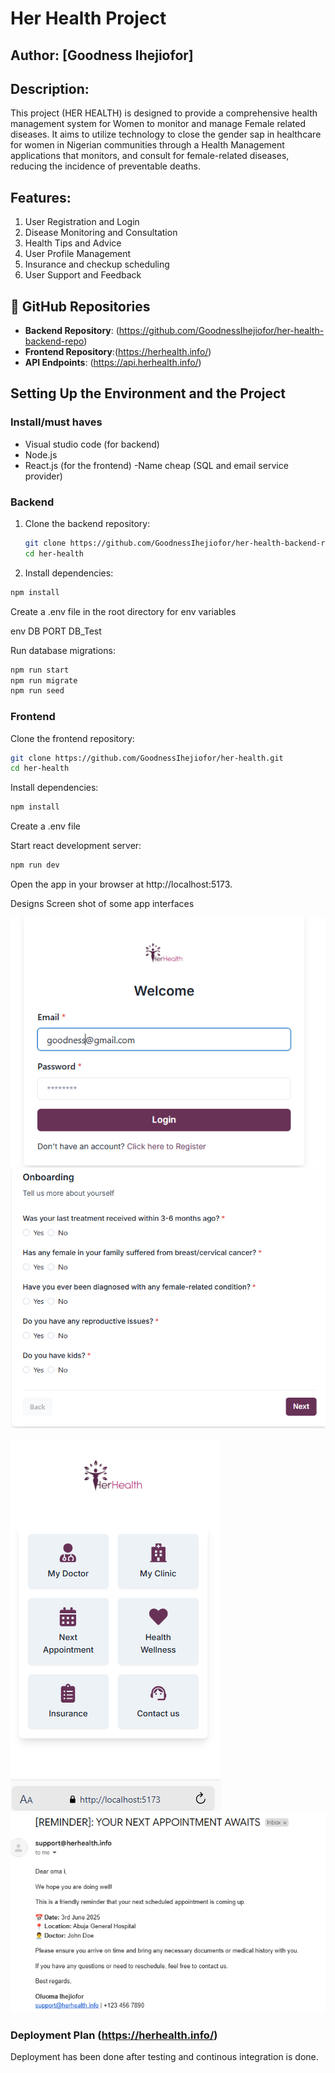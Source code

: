 # Her Health Project
## Author: [Goodness Ihejiofor]

## Description:
This project (HER HEALTH) is designed to provide a comprehensive health management system for Women to monitor and manage Female related diseases. It aims to utilize technology to close the gender sap in healthcare for women in Nigerian communities through a Health Management applications that monitors, and consult for female-related diseases, reducing the incidence of preventable deaths.

## Features:
1. User Registration and Login
2. Disease Monitoring and Consultation
3. Health Tips and Advice
4. User Profile Management
5. Insurance and checkup scheduling
6. User Support and Feedback 

## 🔗 GitHub Repositories
- **Backend Repository**: (https://github.com/GoodnessIhejiofor/her-health-backend-repo)
- **Frontend Repository**:(https://herhealth.info/)
- **API Endpoints**: (https://api.herhealth.info/)

## Setting Up the Environment and the Project

### Install/must haves
- Visual studio code (for backend)
- Node.js
- React.js (for the frontend)
-Name cheap (SQL and email service provider)

### Backend 
1. Clone the backend repository:
   ```bash
   git clone https://github.com/GoodnessIhejiofor/her-health-backend-repo.git
   cd her-health
   ```

2. Install dependencies:

```bash
npm install
```

Create a .env file in the root directory for env variables

env
DB
PORT
DB_Test

Run database migrations:


```bash
npm run start
npm run migrate
npm run seed
```

### Frontend 
Clone the frontend repository:

```bash
git clone https://github.com/GoodnessIhejiofor/her-health.git
cd her-health
```

Install dependencies:


```bash
npm install
```
Create a .env file 

Start react development server:

```bash
npm run dev
```
Open the app in your browser at http://localhost:5173.

Designs
Screen shot of some app interfaces

![alt text](image-2.png)
![alt text](image-1.png)
<!-- ![alt text](image-3.png) -->
![alt text](image.png)
![alt text](image-4.png)

### Deployment Plan (https://herhealth.info/)

Deployment has been done after testing and continous integration is done.



<!-- # React + TypeScript + Vite

This template provides a minimal setup to get React working in Vite with HMR and some ESLint rules.

Currently, two official plugins are available:

- [@vitejs/plugin-react](https://github.com/vitejs/vite-plugin-react/blob/main/packages/plugin-react/README.md) uses [Babel](https://babeljs.io/) for Fast Refresh
- [@vitejs/plugin-react-swc](https://github.com/vitejs/vite-plugin-react-swc) uses [SWC](https://swc.rs/) for Fast Refresh

## Expanding the ESLint configuration

If you are developing a production application, we recommend updating the configuration to enable type aware lint rules:

- Configure the top-level `parserOptions` property like this:

```js
export default tseslint.config({
  languageOptions: {
    // other options...
    parserOptions: {
      project: ['./tsconfig.node.json', './tsconfig.app.json'],
      tsconfigRootDir: import.meta.dirname,
    },
  },
})
```

- Replace `tseslint.configs.recommended` to `tseslint.configs.recommendedTypeChecked` or `tseslint.configs.strictTypeChecked`
- Optionally add `...tseslint.configs.stylisticTypeChecked`
- Install [eslint-plugin-react](https://github.com/jsx-eslint/eslint-plugin-react) and update the config:

```js
// eslint.config.js
import react from 'eslint-plugin-react'

export default tseslint.config({
  // Set the react version
  settings: { react: { version: '18.3' } },
  plugins: {
    // Add the react plugin
    react,
  },
  rules: {
    // other rules...
    // Enable its recommended rules
    ...react.configs.recommended.rules,
    ...react.configs['jsx-runtime'].rules,
  },
})
``` -->
